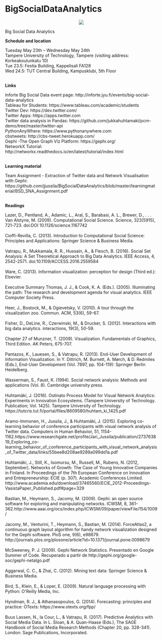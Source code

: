 # BigSocialDataAnalytics

<p align="center">
  <img src="http://inforte.jyu.fi/++theme++inforte_2014/img/logo.jpg"/>
</p>

Big Social Data Analytics

<strong>Schedule and location</strong>
<p>
Tuesday May 23th –  Wednesday May 24th<br>    
Tampere University of Technology, Tampere (visiting address: Korkeakoulunkatu 10)<br>  
Tue 23.5: Festia Building, Kappelisali FA128<br>  
Wed 24.5: TUT Central Building, Kampusklubi, 5th Floor<br>
<br>
</p>

<strong>Links</strong>
<p>
Inforte Big Social Data event page: http://inforte.jyu.fi/events/big-social-data-analytics <br>
Tableau for Students: https://www.tableau.com/academic/students <br>
Twitter Dev: https://dev.twitter.com/ <br>
Twitter Apps: https://apps.twitter.com <br>
Twitter data analysis in Pandas: https://github.com/jukkahuhtamaki/pcm-demo/tree/master/twitter-api <br> 
PythonAnyWhere: https://www.pythonanywhere.com <br>
cbstweets: http://cbs-tweet.herokuapp.com/ <br>
Gephi -The Open Graph Viz Platform: https://gephi.org/ <br>
NetworkX Tutorial: http://networkx.readthedocs.io/en/latest/tutorial/index.html <br>
<br>
</p>

<strong>Learning material</strong>
<p>
Team Assignment - Extraction of Twitter data and Network Visualisation with Gephi: https://github.com/jjussila/BigSocialDataAnalytics/blob/master/learningmaterial/BSD_SNA_Assignment.pdf <br>
<br>
</p>

<strong>Readings</strong>
<p>
Lazer, D., Pentland, A., Adamic, L., Aral, S., Barabasi, A. L., Brewer, D., . . . Van Alstyne, M. (2009). Computational Social Science. Science, 323(5915), 721-723. doi:DOI 10.1126/science.1167742 <br><br>
Cioffi-Revilla, C. (2013). Introduction to Computational Social Science: Principles and Applications: Springer Science & Business Media. <br><br>
Vatrapu, R., Mukkamala, R. R., Hussain, A., & Flesch, B. (2016). Social Set Analysis: A Set Theoretical Approach to Big Data Analytics. IEEE Access, 4, 2542-2571. doi:10.1109/ACCESS.2016.2559584 <br><br>
Ware, C. (2013). Information visualization: perception for design (Third ed.): Elsevier. <br><br>
Executive Summary Thomas, J. J., & Cook, K. A. (Eds.). (2005). Illuminating the path: The research and development agenda for visual analytics. IEEE Computer Society Press. <br><br>
Heer, J., Bostock, M., & Ogievetsky, V. (2010). A tour through the visualization zoo. Commun. ACM, 53(6), 59-67. <br><br>
Fisher, D., DeLine, R., Czerwinski, M., & Drucker, S. (2012). Interactions with big data analytics. interactions, 19(3), 50-59. <br><br>
Chapter 27 of Munzner, T. (2009). Visualization. Fundamentals of Graphics, Third Edition. AK Peters, 675-707. <br><br>
Pantazos, K., Lauesen, S., & Vatrapu, R. (2013). End-User Development of Information Visualization. In Y. Dittrich, M. Burnett, A. Mørch, & D. Redmiles (Eds.), End-User Development (Vol. 7897, pp. 104-119): Springer Berlin Heidelberg. <br><br>
Wasserman, S., Faust, K. (1994). Social network analysis: Methods and applications (Vol. 8). Cambridge university press. <br><br>
Huhtamäki, J. (2016). Ostinato Process Model for Visual Network Analytics: Experiments in Innovation Ecosystems. (Tampere University of Technology. Publication; Vol. 1425). Tampere University of Technology. https://tutcris.tut.fi/portal/files/8609580/huhtam_ki_1425.pdf <br><br>
Aramo-Immonen, H., Jussila, J., & Huhtamäki, J. (2015). Exploring co-learning behavior of conference participants with visual network analysis of Twitter data. Computers in Human Behavior, 51, 1154-1162.https://www.researchgate.net/profile/Jari_Jussila/publication/273763819_Exploring_co-learning_behavior_of_conference_participants_with_visual_network_analysis_of_Twitter_data/links/55bee8d208ae9289a099dd1a.pdf <br><br>
Huhtamäki, J., Still, K., Isomursu, M., Russell, M., Rubens, N. (2012, September). Networks of Growth: The Case of Young Innovative Companies in Finland. In Proceedings of the 7th European Conference on Innovation and Entrepreneurship: ECIE (p. 307). Academic Conferences Limited. http://www.academia.edu/download/37465560/ECIE_2012-Proceedings-VasistaPaper_Published.pdf#page=329 <br><br>
Bastian, M., Heymann, S., Jacomy, M. (2009). Gephi: an open source software for exploring and manipulating networks. ICWSM, 8, 361-362.http://www.aaai.org/ocs/index.php/ICWSM/09/paper/viewFile/154/1009/ <br><br>
Jacomy, M., Venturini, T., Heymann, S., Bastian, M. (2014). ForceAtlas2, a continuous graph layout algorithm for handy network visualization designed for the Gephi software. PloS one, 9(6), e98679. http://journals.plos.org/plosone/article?id=10.1371/journal.pone.0098679 <br><br>
McSweeney, P. J. (2009). Gephi Network Statistics. Presentado en Google Summer of Code. Recuperado a partir de http://gephi.org/google-soc/gephi-netalgo.pdf <br><br>
Aggarwal, C. C., & Zhai, C. (2012). Mining text data: Springer Science & Business Media. <br><br>
Bird, S., Klein, E., & Loper, E. (2009). Natural language processing with Python: O'Reilly Media, Inc. <br><br>
Hyndman, R. J., & Athanasopoulos, G. (2014). Forecasting: principles and practice: OTexts: https://www.otexts.org/fpp/ <br><br>
Buus Lassen, N., la Cour, L., & Vatrapu, R. (2017). Predictive Analytics with Social Media Data. In L. Sloan, & A. Quan-Haase (Eds.), The SAGE Handbook of Social Media Research Methods (Chapter 20, pp. 328-341). London: Sage Publications, Incorporated.<br><br>
</p>
